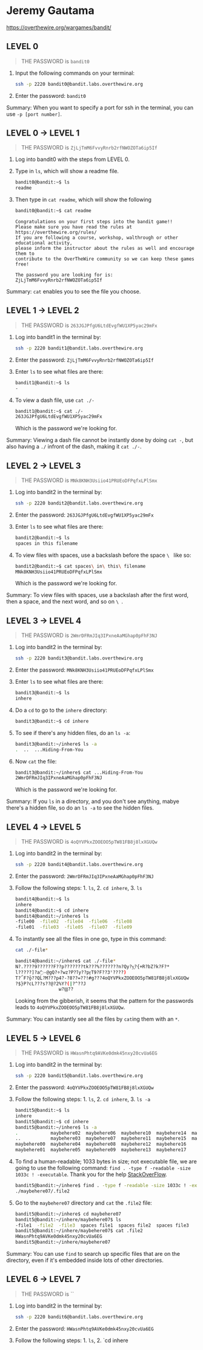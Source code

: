 # Jeremy Gautama

https://overthewire.org/wargames/bandit/

## LEVEL 0

> THE PASSWORD is `bandit0`

1. Input the following commands on your terminal:
    ```bash
    ssh -p 2220 bandit0@bandit.labs.overthewire.org
    ```

2. Enter the password: `bandit0`

Summary: When you want to specify a port for ssh in the terminal, you can use `-p [port number]`.

## LEVEL 0 -> LEVEL 1

> THE PASSWORD is `ZjLjTmM6FvvyRnrb2rfNWOZOTa6ip5If`

1. Log into bandit0 with the steps from LEVEL 0.

2. Type in `ls`, which will show a readme file. 
    ```bash
    bandit0@bandit:~$ ls
    readme
    ```

3. Then type in `cat readme`, which will show the following
    ```bash
    bandit0@bandit:~$ cat readme
    ```
    ```
    Congratulations on your first steps into the bandit game!!
    Please make sure you have read the rules at https://overthewire.org/rules/
    If you are following a course, workshop, walthrough or other educational activity,
    please inform the instructor about the rules as well and encourage them to
    contribute to the OverTheWire community so we can keep these games free!

    The password you are looking for is: ZjLjTmM6FvvyRnrb2rfNWOZOTa6ip5If
    ```

Summary: `cat` enables you to see the file you choose.

## LEVEL 1 -> LEVEL 2

> THE PASSWORD is `263JGJPfgU6LtdEvgfWU1XP5yac29mFx`

1. Log into bandit1 in the terminal by:
    ```bash
    ssh -p 2220 bandit1@bandit.labs.overthewire.org
    ```

2. Enter the password: `ZjLjTmM6FvvyRnrb2rfNWOZOTa6ip5If`

3. Enter `ls` to see what files are there:
    ```bash
    bandit1@bandit:~$ ls
    -
    ```

4. To view a dash file, use `cat ./-`
    ```bash
    bandit1@bandit:~$ cat ./-
    263JGJPfgU6LtdEvgfWU1XP5yac29mFx
    ```
    Which is the password we're looking for.

Summary: Viewing a dash file cannot be instantly done by doing `cat -`, but also having a `./` infront of the dash, making it `cat ./-`.

## LEVEL 2 -> LEVEL 3

> THE PASSWORD is `MNk8KNH3Usiio41PRUEoDFPqfxLPlSmx`

1. Log into bandit2 in the terminal by:
    ```bash
    ssh -p 2220 bandit2@bandit.labs.overthewire.org
    ```

2. Enter the password: `263JGJPfgU6LtdEvgfWU1XP5yac29mFx`

3. Enter `ls` to see what files are there:
    ```bash
    bandit2@bandit:~$ ls
    spaces in this filename
    ```

4. To view files with spaces, use a backslash before the space `\ ` like so:
    ```bash
    bandit2@bandit:~$ cat spaces\ in\ this\ filename
    MNk8KNH3Usiio41PRUEoDFPqfxLPlSmx
    ```
    Which is the password we're looking for.

Summary: To view files with spaces, use a backslash after the first word, then a space, and the next word, and so on `\ `.

## LEVEL 3 -> LEVEL 4

> THE PASSWORD is `2WmrDFRmJIq3IPxneAaMGhap0pFhF3NJ`

1. Log into bandit2 in the terminal by:
    ```bash
    ssh -p 2220 bandit3@bandit.labs.overthewire.org
    ```

2. Enter the password: `MNk8KNH3Usiio41PRUEoDFPqfxLPlSmx`

3. Enter `ls` to see what files are there:
    ```bash
    bandit3@bandit:~$ ls
    inhere
    ```
4. Do a `cd` to go to the `inhere` directory:
    ```bash
    bandit3@bandit:~$ cd inhere
    ```

5. To see if there's any hidden files, do an `ls -a`:
    ```bash
    bandit3@bandit:~/inhere$ ls -a
    .  ..  ...Hiding-From-You
    ```

6. Now `cat` the file:
    ```bash
    bandit3@bandit:~/inhere$ cat ...Hiding-From-You
    2WmrDFRmJIq3IPxneAaMGhap0pFhF3NJ
    ```
    Which is the password we're looking for.

Summary: If you `ls` in a directory, and you don't see anything, mabye there's a hidden file, so do an `ls -a` to see the hidden files.

## LEVEL 4 -> LEVEL 5

> THE PASSWORD is `4oQYVPkxZOOEOO5pTW81FB8j8lxXGUQw`

1. Log into bandit2 in the terminal by:
    ```bash
    ssh -p 2220 bandit4@bandit.labs.overthewire.org
    ```

2. Enter the password: `2WmrDFRmJIq3IPxneAaMGhap0pFhF3NJ`

3. Follow the following steps: 1. `ls`, 2. `cd inhere`, 3. `ls`
    ```bash
    bandit4@bandit:~$ ls
    inhere
    bandit4@bandit:~$ cd inhere
    bandit4@bandit:~/inhere$ ls
    -file00  -file02  -file04  -file06  -file08
    -file01  -file03  -file05  -file07  -file09
    ```

4. To instantly see all the files in one go, type in this command:

    ```bash
    cat ./-file*
    ```

    ```bash
    bandit4@bandit:~/inhere$ cat ./-file*
    N?.????9??????F??p???????tk???%???????n?Qy?y͍?{+R?bZ?k?F?*	
    l?????]?a߯-@gQ?÷?wz?P?ߠy??pӻT9?F??3ˤ????)
    T?՜F?ǭ??QĹ?M???p4?-?8??=??!#g???4oQYVPkxZOOEOO5pTW81FB8j8lxXGUQw
    ?$}P?cL???s??@?2%Y?(|?^??J
                    ы?Ϣ??
    ```
    Looking from the gibberish, it seems that the pattern for the passwords leads to `4oQYVPkxZOOEOO5pTW81FB8j8lxXGUQw`.

Summary: You can instantly see all the files by `cat`ing them with an `*`.

## LEVEL 5 -> LEVEL 6

> THE PASSWORD is `HWasnPhtq9AVKe0dmk45nxy20cvUa6EG`

1. Log into bandit2 in the terminal by:
    ```bash
    ssh -p 2220 bandit5@bandit.labs.overthewire.org
    ```

2. Enter the password: `4oQYVPkxZOOEOO5pTW81FB8j8lxXGUQw`

3. Follow the following steps: 1. `ls`, 2. `cd inhere`, 3. `ls -a`
    ```bash
    bandit5@bandit:~$ ls
    inhere
    bandit5@bandit:~$ cd inhere
    bandit5@bandit:~/inhere$ ls -a
    .            maybehere02  maybehere06  maybehere10  maybehere14  maybehere18
    ..           maybehere03  maybehere07  maybehere11  maybehere15  maybehere19
    maybehere00  maybehere04  maybehere08  maybehere12  maybehere16
    maybehere01  maybehere05  maybehere09  maybehere13  maybehere17
    ```

4. To find a human-readable; 1033 bytes in size; not executable file, we are going to use the following command: `find . -type f -readable -size 1033c ! -executable`. 
Thank you for the help [StackOverFlow](https://unix.stackexchange.com/questions/43148/unix-commands-find).

    ```bash
    bandit5@bandit:~/inhere$ find . -type f -readable -size 1033c ! -executable
    ./maybehere07/.file2
    ```

5. Go to the `maybehere07` directory and `cat` the `.file2` file:
    ```bash
    bandit5@bandit:~/inhere$ cd maybehere07
    bandit5@bandit:~/inhere/maybehere07$ ls
    -file1  -file2  -file3  spaces file1  spaces file2  spaces file3
    bandit5@bandit:~/inhere/maybehere07$ cat .file2
    HWasnPhtq9AVKe0dmk45nxy20cvUa6EG
    bandit5@bandit:~/inhere/maybehere07
    ```
Summary: You can use `find` to search up specific files that are on the directory, even if it's embedded inside lots of other directories.

## LEVEL 6 -> LEVEL 7

> THE PASSWORD is ``

1. Log into bandit2 in the terminal by:
    ```bash
    ssh -p 2220 bandit6@bandit.labs.overthewire.org
    ```

2. Enter the password: `HWasnPhtq9AVKe0dmk45nxy20cvUa6EG`

3. Follow the following steps: 1. `ls`, 2. `cd inhere
